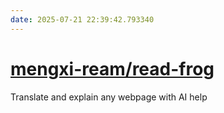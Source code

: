 ```yaml
---
date: 2025-07-21 22:39:42.793340
---
```


# [mengxi-ream/read-frog](https://github.com/mengxi-ream/read-frog)

Translate and explain any webpage with AI help